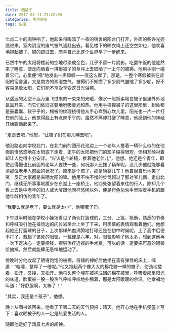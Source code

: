 ```yaml
---
title: 晒被子
date: 2017-03-11 23:22:00
categories: 生活随笔
tags: 生活
---
```


七点二十的闹钟响了，他起来将晦暗了一夜的宿舍的阳台门打开，外面的些许光亮跳进来，室内阴涩的废气被气流赶出去。看见楼下的晾衣绳上还空空如也，他欢喜地抱起被子、铺的跑过去，庆幸自己比这个世界早了一步醒来。

<!-- more -->

已然中午的太阳将楼前的空地尽染成金色，几乎不留一片阴影。吃罢午饭的他陡然来了睡意，便走向晒着一排排被子的草坪上去取晒了一上午的被褥。他用手刚一碰着它们，心里便“嗬”地发出一声惊叹——变这么厚了。那是，一整个寒假被丢在背阳的宿舍里，又是南方的潮湿空气，被褥们不知攒了多少阴气皱缩了多少呢，好不容易见着太阳，它们能不享受享受这日光浴嘛。

从遥远的太空不远万里飞过来的一束束的光暖，像水一般娇柔地在被子里里外外地氤氲开来，而它们依旧贪婪地吮吸着光和热。他用手捏捏被子的这里那里，到处都是鼓囊囊、软乎乎的，棉被的纹理挠得他从手心痒到心坎儿里。阳光也一片一片打在他的脸上，他觉得脸上有点辣乎乎的，虽然不痛却打醒了睡意，他感到他的神经开始躁动起来了。

“走走去吧，”他想，“让被子们在那儿睡去吧”。

他沿路走向学校北门，在北门前的圆形花池边上一个老年人推着一辆什么似的在他面前慢悠悠地在太阳底下走着，正午的太阳把他们的影子缩得很短，但相互映衬着却让人觉得十分安详。“应该是个轮椅，推着他老伴儿”，他想。他还是个青年，即使走得慢也比前面的老年人要快一些，何况那人还推了辆车呢，没几步他就能够看清那位老年人前面的状况了。原来是个孩子，那是辆婴儿车！他自娱自乐地笑了笑：反正大家都是来晒太阳的嘛。他用不快不慢的步伐超过了那对爷儿俩，走出北门，继续无所事事地踱步在东湖上一座桥上，他四处张望着来往的行人，除却几个看上去是中老年的妇人或大爷跟他同样悠闲以外，便是行色匆匆手里端着手机的跟他年龄相仿的青年了。

“我要么就是老了，要么就是太小”，他嘟囔了句。

下午过半时他在学校小操场看见了两伙打篮球的，三分、上篮、抢断，熟悉的节奏和呼喊吸引他在操场边的闪长岩坐台上坐了下来，用羡慕的表情观看着他们。他想起他还打篮球的日子，上次那样热血沸腾地打球还是在初中时候呢，上了高中后便不打了，戴起了该死的眼镜，一戴便是六年。对，眼镜影响了他太多，想到这他再一次下定决心一定要攒钱，攒够治疗近视的手术费，可以的话一定要把可恶的眼镜给摘掉，然后就能肆无忌惮地运动了。

傍晚时分他收起了晒得饱饱的被褥，将铺的抻好后他坐在富有弹性的床上，喊道：“哇噻，整厚了一倍呢。”他又抱起两个像大大的棉花糖一样的被子，使劲地搂着，松开，又搂，又松开。他将头整个埋在被抱成团的棉花被里，呼吸着那里阳光的味道，脸蛋被一股一股热气呼哧呼哧地扑腾着，那是太阳暖暖的余温。他幸福地叫道：“好舒服啊，太棒了！”

“其实，我还是个孩子”，他想。

晚上从图书馆回来，他看了下第二天的天气预报：晴天。他开心地在手机便签上写下：喜欢晒被子的人一定是热爱生活的人。

随即他定好了清晨七点的闹钟。
